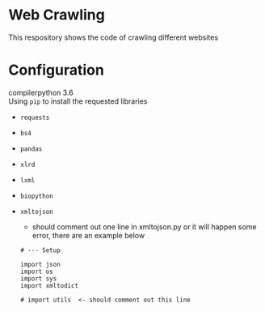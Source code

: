 # Web Crawling
This respository shows the code of crawling different websites

# Configuration
compilerpython 3.6  
Using `pip` to install the requested libraries 
- `requests` 
- `bs4`
- `pandas`
- `xlrd`
- `lxml` 
- `biopython`
- `xmltojson` 
  - should comment out one line in xmltojson.py or it will happen some error, there are an example below 

  ```
  # --- Setup

  import json
  import os
  import sys
  import xmltodict

  # import utils  <- should comment out this line 

  ```
